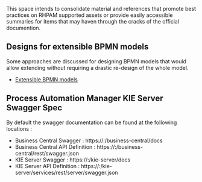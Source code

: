 


This space intends to consolidate material and references that promote best practices on RHPAM supported assets or provide easily accessible summaries for items that may haven through the cracks of the official documention.


## Designs for extensible BPMN models

Some approaches are discussed for designing BPMN models that would allow extending without requiring a drastic re-design of the whole model.

* [Extensible BPMN models](bpmn-extensibility.adoc)


## Process Automation Manager KIE Server Swagger Spec


By default the swagger documentation can be found at the following locations : 

* Business Central Swagger : https://<HOST>:<PORT>/business-central/docs
* Business Central API Definition : https://<HOST>:<PORT>/business-central/rest/swagger.json
* KIE Server Swagger : https://<HOST>:<PORT>/kie-server/docs
* KIE Server API Definition : https://<HOST>:<PORT>/kie-server/services/rest/server/swagger.json
